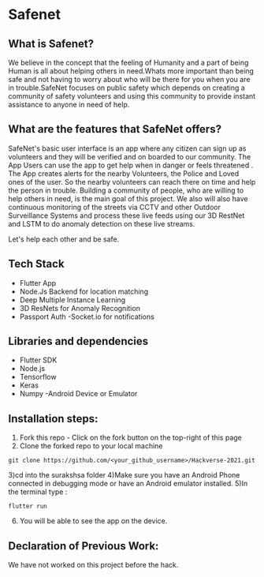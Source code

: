 # Safenet

## What is Safenet?

We believe in the concept that the feeling of Humanity and a part of being Human is all about helping others in need.Whats more important than being safe and not having to worry about who will be there for you when you are in trouble.SafeNet focuses on public safety which depends on creating a community of safety volunteers and using this community to provide instant assistance to anyone in need of help.

## What are the features that SafeNet offers?

SafeNet's basic user interface is an app where any citizen can sign up as volunteers and they will be verified and on boarded to our community. The App Users can use the app to get help when in danger or feels threatened . The App creates alerts for the nearby Volunteers, the Police and Loved ones of the user. So the nearby volunteers can reach there on time and help the person in trouble. Building a community of people, who are willing to help others in need, is the main goal of this project. We also will also have continuous monitoring of the streets via CCTV and other Outdoor Surveillance Systems and process these live feeds using our 3D RestNet and LSTM to do anomaly detection on these live streams.

Let's help each other and be safe.

## Tech Stack
- Flutter  App
- Node.Js Backend for location matching
- Deep Multiple Instance Learning 
- 3D ResNets for Anomaly Recognition
- Passport Auth
-Socket.io for notifications

## Libraries and dependencies
- Flutter SDK
- Node.js
- Tensorflow
- Keras
- Numpy
-Android Device or Emulator

## Installation steps:

1) Fork this repo - Click on the fork button on the top-right of this page
2) Clone the forked repo to your local machine
```
git clone https://github.com/<your_github_username>/Hackverse-2021.git
```

3)cd into the surakshsa folder 
4)Make sure you have an Android Phone connected in debugging mode or have an Android emulator installed.
5)In the terminal type :
  ```
  flutter run
  ```
6) You will be able to see the app on the device.

## Declaration of Previous Work:
We have not worked on this project before the hack.
